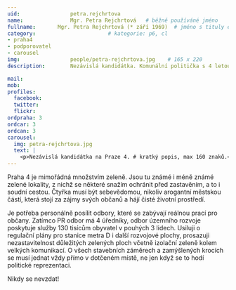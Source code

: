 ```yaml
---
uid:                petra.rejchrtova
name:               Mgr. Petra Rejchrtová  	# běžně používáné jméno
fullname: 	    Mgr. Petra Rejchrtová (* září 1969)  # jméno s tituly etc.
category:                       # kategorie: p6, cl
- praha4
- podporovatel
- carousel
img: 		        people/petra-rejchrtova.jpg    # 165 x 220
description:        Nezávislá kandidátka. Komunální politička s 4 letou praxí neuvolněné zastupitelky. Usiluje o regulační plány pro stanice metra D i další rozvojové plochy, prosazuje nezastavitelnost důležitých zelených ploch včetně izolační zeleně kolem velkých komunikací.

mail:
mob: 			
profiles:
  facebook:
  twitter: 
  flickr: 
ordpraha: 3
ordcar: 3
ordcan: 3
carousel:
  img: petra-rejchrtova.jpg
  text: |
    <p>Nezávislá kandidátka na Praze 4. # kratký popis, max 160 znaků.</p>
---
```


Praha 4 je mimořádná množstvím zeleně. Jsou tu známé i méně známé zelené lokality, z nichž se některé snažím ochránit před zastavěním, a to i soudní cestou. Čtyřka musí být sebevědomou, nikoliv arogantní městskou částí, která stojí za zájmy svých občanů a hájí čisté životní prostředí.

Je potřeba personálně posílit odbory, které se zabývají reálnou prací pro občany. Zatímco PR odbor má 4 úředníky, odbor územního rozvoje poskytuje služby 130 tisícům obyvatel v pouhých 3 lidech. Usiluji o regulační plány pro stanice metra D i další rozvojové plochy, prosazuji nezastavitelnost důležitých zelených ploch včetně izolační zeleně kolem velkých komunikací. O všech stavebních záměrech a zamýšlených krocích se musí jednat vždy přímo v dotčeném místě, ne jen když se to hodí politické reprezentaci. 

Nikdy se nevzdat!

